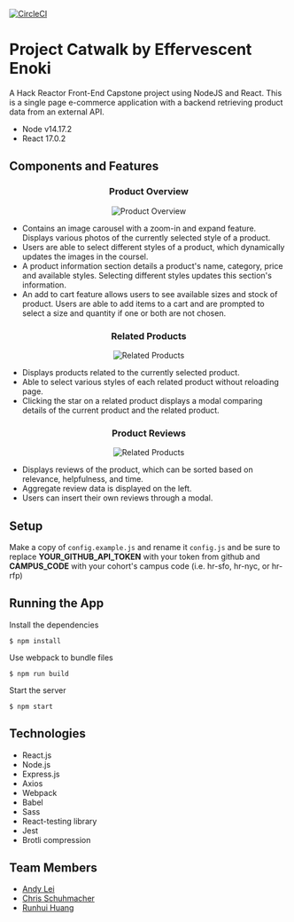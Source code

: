 [![CircleCI](https://circleci.com/gh/HRSF137-FEC-Enoki/catwalk/tree/main.svg?style=svg)](https://circleci.com/gh/HRSF137-FEC-Enoki/catwalk/tree/main)

# Project Catwalk by Effervescent Enoki
A Hack Reactor Front-End Capstone project using NodeJS and React. This is a single page e-commerce application with a backend retrieving product data from an external API.
* Node v14.17.2
* React 17.0.2

## Components and Features

<div align="center">
  <h3>Product Overview</h3>
  <img src="https://media4.giphy.com/media/dVdsrkK6077FfzQOdV/giphy.gif?cid=790b7611bb688366696a9da1d16be426d6ea6bffea866c47&rid=giphy.gif&ct=g" alt="Product Overview">
</div>
<ul>
  <li>Contains an image carousel with a zoom-in and expand feature. Displays various photos of the currently selected style of a product.</li>
  <li>Users are able to select different styles of a product, which dynamically updates the images in the coursel.</li>
  <li>A product information section details a product's name, category, price and available styles. Selecting different styles updates this section's information.</li>
  <li>An add to cart feature allows users to see available sizes and stock of product. Users are able to add items to a cart and are prompted to select a size and quantity if one or both are not chosen.</li>
</ul>

<div align="center">
  <h3>Related Products</h3>
  <img src="https://media2.giphy.com/media/fUSeEgN8Mk1p38UkDV/giphy.gif?cid=790b761152d30305cb45ceb2435cce9f344cfd8b6d467239&rid=giphy.gif&ct=g" alt="Related Products">
</div>
<ul>
  <li>Displays products related to the currently selected product.</li>
  <li>Able to select various styles of each related product without reloading page.</li>
  <li>Clicking the star on a related product displays a modal comparing details of the current product and the related product.</li>
</ul>

<div align="center">
  <h3>Product Reviews</h3>
  <img src="https://media0.giphy.com/media/G4ne2bBY5ozySC7e85/giphy.gif?cid=790b76119e66eaffc9799ddfffad6addbefb84b72a67ab91&rid=giphy.gif&ct=g" alt="Related Products">
</div>
<ul>
  <li>Displays reviews of the product, which can be sorted based on relevance, helpfulness, and time.</li>
  <li>Aggregate review data is displayed on the left.</li>
  <li>Users can insert their own reviews through a modal.</li>
</ul>

## Setup
Make a copy of `config.example.js` and rename it `config.js` and be sure to replace **YOUR_GITHUB_API_TOKEN** with your token from github and **CAMPUS_CODE** with your cohort's campus code (i.e. hr-sfo, hr-nyc, or hr-rfp)

## Running the App

Install the dependencies
```
$ npm install
```
Use webpack to bundle files
```
$ npm run build
```
Start the server
```
$ npm start
```
## Technologies
* React.js
* Node.js
* Express.js
* Axios
* Webpack
* Babel
* Sass
* React-testing library
* Jest
* Brotli compression


## Team Members
- <a href="https://github.com/jleiandy">Andy Lei</a>
- <a href="https://github.com/cschucode">Chris Schuhmacher</a>
- <a href="https://github.com/runhui2010">Runhui Huang</a>

